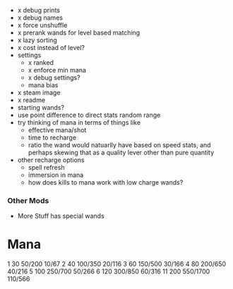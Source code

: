 - x debug prints
- x debug names
- x force unshuffle
- x prerank wands for level based matching
- x lazy sorting
- x cost instead of level?
- settings
  - x ranked
  - x enforce min mana
  - x debug settings?
  - mana bias
- x steam image
- x readme
- starting wands?
- use point difference to direct stats random range
- try thinking of mana in terms of things like
  - effective mana/shot
  - time to recharge
  - ratio the wand would natuarlly have based on speed stats, and perhaps skewing that as a quality lever other than pure quantity
- other recharge options
  - spell refresh
  - immersion in mana
  - how does kills to mana work with low charge wands?

### Other Mods
- More Stuff has special wands

# Mana

1 30 50/200 10/67
2 40 100/350 20/116
3 60 150/500 30/166
4 80 200/650 40/216
5 100 250/700 50/266
6 120 300/850 60/316
11 200 550/1700 110/566
